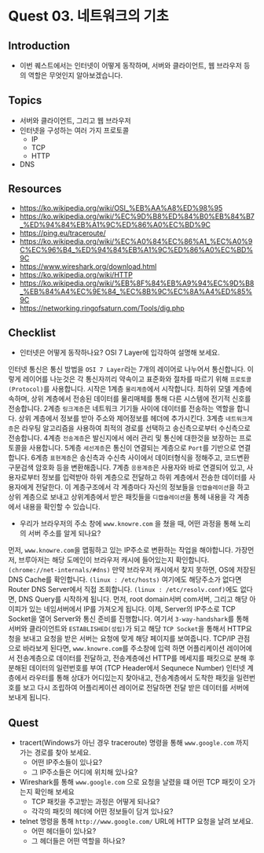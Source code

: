 # Quest 03. 네트워크의 기초

## Introduction
* 이번 퀘스트에서는 인터넷이 어떻게 동작하며, 서버와 클라이언트, 웹 브라우저 등의 역할은 무엇인지 알아보겠습니다.

## Topics
* 서버와 클라이언트, 그리고 웹 브라우저
* 인터넷을 구성하는 여러 가지 프로토콜
  * IP
  * TCP
  * HTTP
* DNS

## Resources
* https://ko.wikipedia.org/wiki/OSI_%EB%AA%A8%ED%98%95
* https://ko.wikipedia.org/wiki/%EC%9D%B8%ED%84%B0%EB%84%B7_%ED%94%84%EB%A1%9C%ED%86%A0%EC%BD%9C
* https://ping.eu/traceroute/
* https://ko.wikipedia.org/wiki/%EC%A0%84%EC%86%A1_%EC%A0%9C%EC%96%B4_%ED%94%84%EB%A1%9C%ED%86%A0%EC%BD%9C
* https://www.wireshark.org/download.html
* https://ko.wikipedia.org/wiki/HTTP
* https://ko.wikipedia.org/wiki/%EB%8F%84%EB%A9%94%EC%9D%B8_%EB%84%A4%EC%9E%84_%EC%8B%9C%EC%8A%A4%ED%85%9C
* https://networking.ringofsaturn.com/Tools/dig.php

## Checklist
* 인터넷은 어떻게 동작하나요? OSI 7 Layer에 입각하여 설명해 보세요.

인터넷 통신은 통신 방법을 `OSI 7 Layer`라는 7개의 레이어로 나누어서 통신합니다. 이렇게 레이어를 나눈것은 각 통신자끼리 약속이고 표준화와 절차를 따르기 위해 `프로토콜(Protocol)`를 사용합니다. 시작은 1계층 `물리계층`에서 시작합니다. 최하위 모델 계층에 속하며, 상위 계층에서 전송된 데이터를 물리매체를 통해 다른 시스템에 전기적 신호를 전송합니다. 2계층 `링크계층`은 네트워크 기기들 사이에 데이터를 전송하는 역할을 합니다. 상위 계층에서 정보를 받아 주소와 제어정보를 헤더에 추가시킨다. 3계층 `네트워크계층`은 라우팅 알고리즘을 사용하여 최적의 경로를 선택하고 송신측으로부터 수신측으로 전송합니다. 4계층 `전송계층`은 발신지에서 에러 관리 및 통신에 대한것을 보장하는 프로토콜을 사용합니다. 5계층 `세선계층`은 통신이 연결되는 계층으로 `Port`를 기반으로 연결합니다. 6계층 `표현계층`은 송신측과 수신측 사이에서 데이터형식을 정해주고, 코드변환 구문검색 암호화 등을 변환해줍니다. 7계층 `응용계층`은 사용자와 바로 연결되어 있고, 사용자로부터 정보를 입력받아 하위 계층으로 전달하고 하위 계층에서 전송한 데이터를 사용자에게 전달한다. 이 계층구조에서 각 계층마다 자신의 정보들을 `인캡슐레이션`을 하고 상위 계층으로 보내고 상위계층에서 받은 패킷들을 `디캡슐레이션`을 통헤 내용을 각 계층에서 내용을 확인할 수 있습니다.  

* 우리가 브라우저의 주소 창에 `www.knowre.com` 을 쳤을 때, 어떤 과정을 통해 노리의 서버 주소를 알게 되나요?

먼저, `www.knowre.com`을 맵핑하고 있는 IP주소로 변환하는 작업을 해야합니다. 가장먼저, 브루아저는 해당 도메인이 브라우저 캐시에 들어있는지 확인합니다. `(chrome://net-internals/#dns)` 만약 브라우저 캐시에서 찾지 못하면, OS에 저장된 DNS Cache를 확인합니다. `(linux : /etc/hosts)` 여기에도 해당주소가 없다면 Router DNS Server에서 직접 조회합니다. `(linux : /etc/resolv.conf)`에도 없다면, DNS Query를 시작하게 됩니다. 먼저, root domain서버 com서버, 그리고 해당 아이피가 있는 네임서버에서 IP를 가져오게 됩니다. 이제, Server의 IP주소로 TCP Socket을 열어 Server와 통신 준비를 진행합니다. 여기서 `3-way-handshark`를 통해 서버와 클라이언트와 `ESTABLISHED(성립)`가 되고 해당 `TCP Socket`을 통해서 HTTP요청을 보내고 요청을 받은 서버는 요청에 맞게 해당 페이지를 보여줍니다. TCP/IP 관점으로 바라보게 된다면, `www.knowre.com`를 주소창에 입력 하면 어플리케이션 레이어에서 전송계층으로 데이터를 전달하고, 전송계층에선 HTTP를 메세지를 패킷으로 분해 후 분해된 데이터의 일련번호를 부여 (TCP Header에서 Sequnece Number) 인터넷 계층에서 라우터를 통해 상대가 어디있는지 찾아내고, 전송계층에서 도착한 패킷을 일련번호를 보고 다시 조립하여 어플리케이션 레이어로 전달하면 전달 받은 데이터를 서버에 보내게 됩니다. 

## Quest
* tracert(Windows가 아닌 경우 traceroute) 명령을 통해 `www.google.com` 까지 가는 경로를 찾아 보세요.
  * 어떤 IP주소들이 있나요?
  * 그 IP주소들은 어디에 위치해 있나요?
* Wireshark를 통해 `www.google.com` 으로 요청을 날렸을 떄 어떤 TCP 패킷이 오가는지 확인해 보세요
  * TCP 패킷을 주고받는 과정은 어떻게 되나요?
  * 각각의 패킷의 헤더에 어떤 정보들이 담겨 있나요?
* telnet 명령을 통해 `http://www.google.com/` URL에 HTTP 요청을 날려 보세요.
  * 어떤 헤더들이 있나요?
  * 그 헤더들은 어떤 역할을 하나요?
